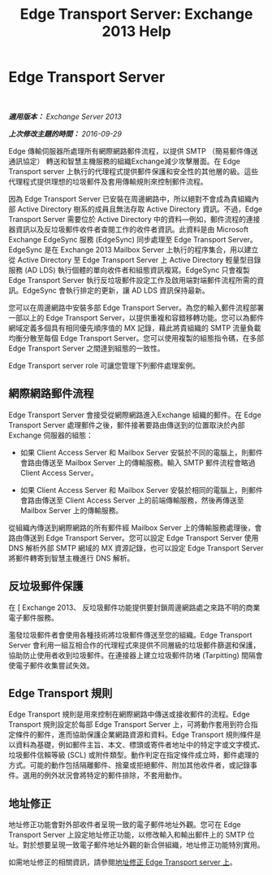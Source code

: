 ﻿---
title: 'Edge Transport Server: Exchange 2013 Help'
TOCTitle: Edge Transport Server
ms:assetid: cfff9f59-afac-447c-8297-afcebe49a52d
ms:mtpsurl: https://technet.microsoft.com/zh-tw/library/Bb124701(v=EXCHG.150)
ms:contentKeyID: 61180458
ms.date: 05/21/2018
mtps_version: v=EXCHG.150
ms.translationtype: MT
---

# Edge Transport Server

 

_**適用版本：** Exchange Server 2013_

_**上次修改主題的時間：** 2016-09-29_

Edge 傳輸伺服器所處理所有網際網路郵件流程，以提供 SMTP （簡易郵件傳送通訊協定） 轉送和智慧主機服務的組織Exchange減少攻擊層面。在 Edge Transport server 上執行的代理程式提供郵件保護和安全性的其他層的級。這些代理程式提供理想的垃圾郵件及套用傳輸規則來控制郵件流程。

因為 Edge Transport Server 已安裝在周邊網路中，所以絕對不會成為貴組織內部 Active Directory 樹系的成員且無法存取 Active Directory 資訊。不過，Edge Transport Server 需要位於 Active Directory 中的資料—例如，郵件流程的連接器資訊以及反垃圾郵件收件者查閱工作的收件者資訊。此資料是由 Microsoft Exchange EdgeSync 服務 (EdgeSync) 同步處理至 Edge Transport Server。EdgeSync 是在 Exchange 2013 Mailbox Server 上執行的程序集合，用以建立從 Active Directory 至 Edge Transport Server 上 Active Directory 輕量型目錄服務 (AD LDS) 執行個體的單向收件者和組態資訊複寫。EdgeSync 只會複製 Edge Transport Server 執行反垃圾郵件設定工作及啟用端對端郵件流程所需的資訊。EdgeSync 會執行排定的更新，讓 AD LDS 資訊保持最新。

您可以在周邊網路中安裝多部 Edge Transport Server。為您的輸入郵件流程部署一部以上的 Edge Transport Server，以提供重複和容錯移轉功能。您可以為郵件網域定義多個具有相同優先順序值的 MX 記錄，藉此將貴組織的 SMTP 流量負載均衡分散至每個 Edge Transport Server。您可以使用複製的組態指令碼，在多部 Edge Transport Server 之間達到組態的一致性。

Edge Transport server role 可讓您管理下列郵件處理案例。

## 網際網路郵件流程

Edge Transport Server 會接受從網際網路進入Exchange 組織的郵件。在 Edge Transport Server 處理郵件之後，郵件接著要路由傳送到的位置取決於內部 Exchange 伺服器的組態：

  - 如果 Client Access Server 和 Mailbox Server 安裝於不同的電腦上，則郵件會路由傳送至 Mailbox Server 上的傳輸服務。輸入 SMTP 郵件流程會略過 Client Access Server。

  - 如果 Client Access Server 和 Mailbox Server 安裝於相同的電腦上，則郵件會路由傳送至 Client Access Server 上的前端傳輸服務，然後再傳送至 Mailbox Server 上的傳輸服務。

從組織內傳送到網際網路的所有郵件經 Mailbox Server 上的傳輸服務處理後，會路由傳送到 Edge Transport Server。您可以設定 Edge Transport Server 使用 DNS 解析外部 SMTP 網域的 MX 資源記錄，也可以設定 Edge Transport Server 將郵件轉寄到智慧主機進行 DNS 解析。

## 反垃圾郵件保護

在 \[ Exchange 2013、 反垃圾郵件功能提供要封鎖周邊網路處之來路不明的商業電子郵件服務。

濫發垃圾郵件者會使用各種技術將垃圾郵件傳送至您的組織。Edge Transport Server 會利用一組互相合作的代理程式來提供不同層級的垃圾郵件篩選和保護，協助防止使用者收到垃圾郵件。在連接器上建立垃圾郵件防堵 (Tarpitting) 間隔會使電子郵件收集嘗試失效。

## Edge Transport 規則

Edge Transport 規則是用來控制在網際網路中傳送或接收郵件的流程。Edge Transport 規則設定於每部 Edge Transport Server 上，可將動作套用到符合指定條件的郵件，進而協助保護企業網路資源和資料。Edge Transport 規則條件是以資料為基礎，例如郵件主旨、本文、標頭或寄件者地址中的特定字或文字模式、垃圾郵件信賴等級 (SCL) 或附件類型。動作判定在指定條件成立時，郵件處理的方式。可能的動作包括隔離郵件、捨棄或拒絕郵件、附加其他收件者，或記錄事件。選用的例外狀況會將特定的郵件排除，不套用動作。

## 地址修正

地址修正功能會對外部收件者呈現一致的電子郵件地址外觀。您可在 Edge Transport Server 上設定地址修正功能，以修改輸入和輸出郵件上的 SMTP 位址。對於想要呈現一致電子郵件地址外觀的新合併組織，地址修正功能特別實用。

如需地址修正的相關資訊，請參閱[地址修正 Edge Transport server 上](address-rewriting-on-edge-transport-servers-exchange-2013-help.md)。

